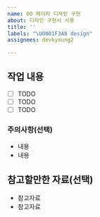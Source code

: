 ```yaml
---
name: OO 페이지 디자인 구현
about: 디자인 구현시 사용
title: ''
labels: "\U0001F3A8 design"
assignees: devkyoung2

---
```


## 작업 내용

- [ ] TODO
- [ ] TODO
- [ ] TODO

### 주의사항(선택)

<!-- 해당 내용이 없으면 삭제해주세요 -->

- 내용
- 내용

## 참고할만한 자료(선택)

<!-- 해당 내용이 없으면 삭제해주세요 -->

- 참고자료
- 참고자료
